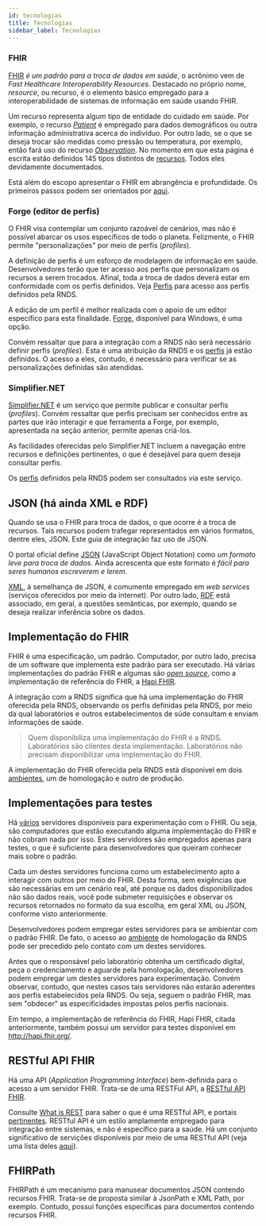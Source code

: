 ```yaml
---
id: tecnologias
title: Tecnologias
sidebar_label: Tecnologias
---
```


### FHIR

[FHIR](https://hl7.org/fhir/) _é um padrão para a troca de dados em saúde_, o acrônimo vem de _Fast Healthcare Interoperability Resources_. Destacado no próprio nome, _resource_, ou recurso, é o elemento básico empregado para a interoperabilidade de sistemas de informação em saúde usando FHIR.

Um recurso representa algum tipo de entidade do cuidado em saúde. Por exemplo, o recurso [_Patient_](https://www.hl7.org/fhir/patient.html) é empregado para dados demográficos ou outra informação administrativa acerca do indivíduo. Por outro lado, se o que se deseja trocar são medidas como pressão ou temperatura, por exemplo, então fará uso do recurso [_Observation_](https://www.hl7.org/fhir/observation.html). No momento em que esta página é escrita estão definidos 145 tipos distintos de [recursos](https://www.hl7.org/fhir/resourcelist.html). Todos eles devidamente documentados.

Está além do escopo apresentar o FHIR em abrangência e profundidade. Os primeiros passos podem ser orientados por [aqui](https://blog.heliossoftware.com/fhir-training-the-early-steps-of-mastering-hl7-fhir-997d8dfa1320).

### Forge (editor de perfis)

O FHIR visa contemplar um conjunto razoável de cenários, mas não é possível abarcar os usos específicos de todo o planeta. Felizmente, o FHIR permite "personalizações" por meio de perfis (_profiles_).

A definição de perfis é um esforço de modelagem de informação em saúde.
Desenvolvedores terão que ter acesso aos perfis que personalizam os recursos a serem trocados. Afinal, toda a troca de
dados deverá estar em conformidade com os perfis definidos. Veja [Perfis](./perfis) para acesso aos perfis definidos pela RNDS.

A edição de um perfil é melhor realizada com o apoio de um editor
específico para esta finalidade. [Forge](https://simplifier.net/forge), disponível para Windows, é uma opção.

Convém ressaltar que para a integração com a RNDS não será necessário definir perfis (_profiles_). Esta é uma atribuição da RNDS e os [perfis](./perfis) já estão definidos. O acesso a eles, contudo, é necessário para verificar se as personalizações definidas são atendidas.

### Simplifier.NET

[Simplifier.NET](https://simplifier.net) é um serviço que permite
publicar e consultar perfis (_profiles_). Convém ressaltar que perfis precisam ser conhecidos entre as partes que irão interagir e que ferramenta a Forge, por exemplo, apresentada na seção anterior, permite apenas criá-los.

As facilidades oferecidas pelo Simplifier.NET incluem a navegação entre recursos e definições pertinentes, o que é desejável para
quem deseja consultar perfis.

Os [perfis](./perfis) definidos pela RNDS podem ser consultados via este serviço.

## JSON (há ainda XML e RDF)

Quando se usa o FHIR para troca de dados, o que ocorre é a troca de recursos. Tais recursos podem trafegar representados em vários formatos, dentre eles, JSON. Este guia de integração faz uso de JSON.

O portal oficial define [JSON](https://www.json.org/json-en.html) (JavaScript Object Notation) como _um formato leve para troca de dados_. Ainda acrescenta que este formato é _fácil para seres humanos escreverem e lerem_.

[XML](https://en.wikipedia.org/wiki/XML), à semelhança de JSON, é comumente empregado em _web services_ (serviços oferecidos por meio da internet). Por outro lado, [RDF](https://www.hl7.org/fhir/rdf.html) está associado, em geral, a questões semânticas, por exemplo, quando se deseja realizar inferência sobre os dados.

## Implementação do FHIR

FHIR é uma especificação, um padrão. Computador, por outro lado, precisa de um software que implementa este padrão para ser executado. Há várias implementações do padrão FHIR e algumas são [_open source_](https://wiki.hl7.org/Open_Source_FHIR_implementations), como a implementação de referência do FHIR, a [Hapi FHIR](https://hapifhir.io).

A integração com a RNDS significa que há uma implementação do FHIR oferecida pela RNDS, observando os perfis definidas pela RNDS, por meio da qual laboratórios e outros estabelecimentos de súde consultam e enviam informações de saúde.

> Quem disponibiliza uma implementação do FHIR é a RNDS. Laboratórios são clientes desta implementação. Laboratórios não precisam disponibilizar uma implementação do FHIR.

A implementação do FHIR oferecida pela RNDS está disponível em dois [ambientes](./ambientes.md), um de homologação e outro de produção.

## Implementações para testes

Há [vários](https://wiki.hl7.org/Publicly_Available_FHIR_Servers_for_testing) servidores disponíveis para experimentação com o FHIR. Ou seja, são computadores que estão executando alguma implementação do FHIR e não cobram nada por isso. Estes servidores são empregados apenas para testes, o que
é suficiente para desenvolvedores que queiram conhecer mais sobre o padrão.

Cada um destes servidores funciona como um estabelecimento apto a interagir com outros por meio do FHIR. Desta forma, sem exigências que são necessárias em um cenário real, até porque os dados disponibilizados não são dados reais, você pode submeter requisições e observar os recursos retornados no formato da sua escolha, em geral XML ou JSON, conforme visto anteriormente.

Desenvolvedores podem empregar estes servidores para se ambientar com o padrão FHIR. De fato, o acesso ao [ambiente](./ambientes.md) de homologação da RNDS pode ser precedido pelo contato com um destes servidores.

Antes que o responsável pelo laboratório obtenha um certificado digital, peça o credenciamento e aguarde pela homologação, desenvolvedores podem empregar um destes servidores para experimentação. Convém observar, contudo, que nestes casos tais servidores não estarão aderentes aos perfis estabelecidos pela RNDS.
Ou seja, seguem o padrão FHIR, mas sem "obdecer" as especificidades impostas pelos perfis nacionais.

Em tempo, a implementação de referência do FHIR, Hapi FHIR, citada anteriormente, também possui um servidor para testes disponível em http://hapi.fhir.org/.

## RESTful API FHIR

Há uma API (_Application Programming Interface_) bem-definida para o acesso
a um servidor FHIR. Trata-se de uma RESTFul API, a [RESTful API FHIR](http://hl7.org/fhir/http.html).

Consulte [What is REST](https://restfulapi.net/) para saber o que é uma RESTful API, e portais [pertinentes](https://github.com/Kikobeats/awesome-api). RESTful API é um estilo amplamente empregado para integração entre sistemas, e não é específico para a saúde. Há um conjunto significativo de servições disponíveis
por meio de uma RESTful API (veja uma lista deles [aqui](https://medium.com/better-programming/a-curated-list-of-100-cool-and-fun-public-apis-to-inspire-your-next-project-7600ce3e9b3)).

## FHIRPath

FHIRPath é um mecanismo para manusear documentos JSON contendo recursos FHIR.
Trata-se de proposta similar à JsonPath e XML Path, por exemplo. Contudo,
possui funções específicas para documentos contendo recursos FHIR.
